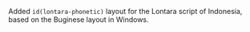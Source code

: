 Added `id(lontara-phonetic)` layout for the Lontara script of Indonesia, based
on the Buginese layout in Windows.
